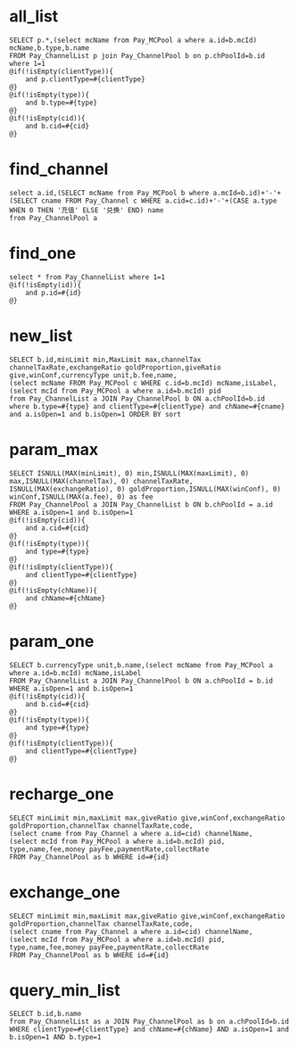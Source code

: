 all_list
===
    SELECT p.*,(select mcName from Pay_MCPool a where a.id=b.mcId) mcName,b.type,b.name
    FROM Pay_ChannelList p join Pay_ChannelPool b on p.chPoolId=b.id
    where 1=1
    @if(!isEmpty(clientType)){
        and p.clientType=#{clientType}
    @}
    @if(!isEmpty(type)){
        and b.type=#{type}
    @}
    @if(!isEmpty(cid)){
        and b.cid=#{cid}
    @}

find_channel
===
    select a.id,(SELECT mcName from Pay_MCPool b where a.mcId=b.id)+'-'+(SELECT cname FROM Pay_Channel c WHERE a.cid=c.id)+'-'+(CASE a.type WHEN 0 THEN '充值' ELSE '兑换' END) name 
    from Pay_ChannelPool a
find_one
===
    select * from Pay_ChannelList where 1=1
    @if(!isEmpty(id)){
        and p.id=#{id}
    @}

new_list
===
    SELECT b.id,minLimit min,MaxLimit max,channelTax channelTaxRate,exchangeRatio goldProportion,giveRatio give,winConf,currencyType unit,b.fee,name,
    (select mcName FROM Pay_MCPool c WHERE c.id=b.mcId) mcName,isLabel,
    (select mcId from Pay_MCPool a where a.id=b.mcId) pid
    from Pay_ChannelList a JOIN Pay_ChannelPool b ON a.chPoolId=b.id 
    where b.type=#{type} and clientType=#{clientType} and chName=#{cname} and a.isOpen=1 and b.isOpen=1 ORDER BY sort

param_max
===
    SELECT ISNULL(MAX(minLimit), 0) min,ISNULL(MAX(maxLimit), 0) max,ISNULL(MAX(channelTax), 0) channelTaxRate,
    ISNULL(MAX(exchangeRatio), 0) goldProportion,ISNULL(MAX(winConf), 0) winConf,ISNULL(MAX(a.fee), 0) as fee
    FROM Pay_ChannelPool a JOIN Pay_ChannelList b ON b.chPoolId = a.id WHERE a.isOpen=1 and b.isOpen=1
    @if(!isEmpty(cid)){
        and a.cid=#{cid}
    @}
    @if(!isEmpty(type)){
        and type=#{type}
    @}
    @if(!isEmpty(clientType)){
        and clientType=#{clientType}
    @}
    @if(!isEmpty(chName)){
        and chName=#{chName}
    @}

param_one
===
    SELECT b.currencyType unit,b.name,(select mcName from Pay_MCPool a where a.id=b.mcId) mcName,isLabel
    FROM Pay_ChannelList a JOIN Pay_ChannelPool b ON a.chPoolId = b.id WHERE a.isOpen=1 and b.isOpen=1
    @if(!isEmpty(cid)){
        and b.cid=#{cid}
    @}
    @if(!isEmpty(type)){
        and type=#{type}
    @}
    @if(!isEmpty(clientType)){
        and clientType=#{clientType}
    @}

recharge_one
===
    SELECT minLimit min,maxLimit max,giveRatio give,winConf,exchangeRatio goldProportion,channelTax channelTaxRate,code,
    (select cname from Pay_Channel a where a.id=cid) channelName,
    (select mcId from Pay_MCPool a where a.id=b.mcId) pid,
    type,name,fee,money payFee,paymentRate,collectRate
    FROM Pay_ChannelPool as b WHERE id=#{id}

exchange_one
===
    SELECT minLimit min,maxLimit max,giveRatio give,winConf,exchangeRatio goldProportion,channelTax channelTaxRate,code,
    (select cname from Pay_Channel a where a.id=cid) channelName,
    (select mcId from Pay_MCPool a where a.id=b.mcId) pid,
    type,name,fee,money payFee,paymentRate,collectRate
    FROM Pay_ChannelPool as b WHERE id=#{id}

query_min_list
===
    SELECT b.id,b.name 
    from Pay_ChannelList as a JOIN Pay_ChannelPool as b on a.chPoolId=b.id 
    WHERE clientType=#{clientType} and chName=#{chName} AND a.isOpen=1 and b.isOpen=1 AND b.type=1